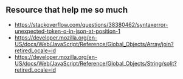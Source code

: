 ## Resource that help me so much

- https://stackoverflow.com/questions/38380462/syntaxerror-unexpected-token-o-in-json-at-position-1
- https://developer.mozilla.org/en-US/docs/Web/JavaScript/Reference/Global_Objects/Array/join?retiredLocale=id
- https://developer.mozilla.org/en-US/docs/Web/JavaScript/Reference/Global_Objects/String/split?retiredLocale=id